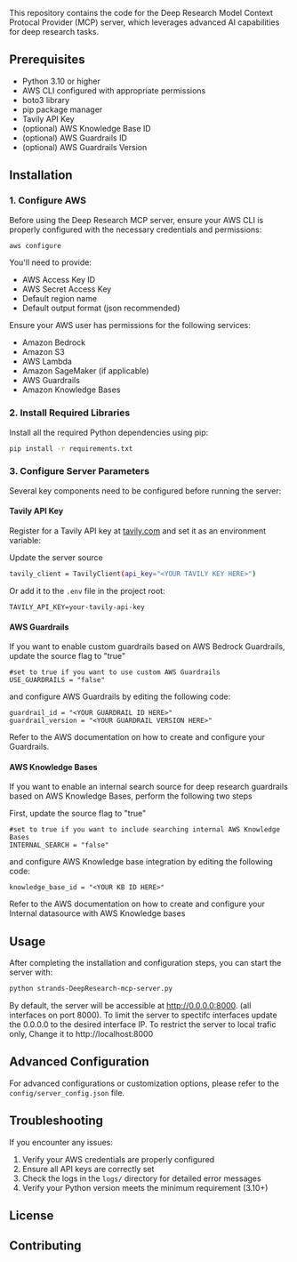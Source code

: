 

This repository contains the code for the Deep Research Model Context Protocal Provider (MCP) server, which leverages advanced AI capabilities for deep research tasks.

## Prerequisites

- Python 3.10 or higher
- AWS CLI configured with appropriate permissions
- boto3 library
- pip package manager
- Tavily API Key
- (optional) AWS Knowledge Base ID
- (optional) AWS Guardrails ID
- (optional) AWS Guardrails Version

## Installation

### 1. Configure AWS

Before using the Deep Research MCP server, ensure your AWS CLI is properly configured with the necessary credentials and permissions:

```bash
aws configure
```

You'll need to provide:
- AWS Access Key ID
- AWS Secret Access Key
- Default region name
- Default output format (json recommended)

Ensure your AWS user has permissions for the following services:
- Amazon Bedrock
- Amazon S3
- AWS Lambda
- Amazon SageMaker (if applicable)
- AWS Guardrails
- Amazon Knowledge Bases

### 2. Install Required Libraries

Install all the required Python dependencies using pip:

```bash
pip install -r requirements.txt
```

### 3. Configure Server Parameters

Several key components need to be configured before running the server:

#### Tavily API Key

Register for a Tavily API key at [tavily.com](https://tavily.com) and set it as an environment variable:

Update the server source

```bash
tavily_client = TavilyClient(api_key="<YOUR TAVILY KEY HERE>")
```

Or add it to the `.env` file in the project root:

```
TAVILY_API_KEY=your-tavily-api-key
```

#### AWS Guardrails

If you want to enable custom guardrails based on AWS Bedrock Guardrails, update the source flag to "true"

```
#set to true if you want to use custom AWS Guardrails
USE_GUARDRAILS = "false"
```

and configure AWS Guardrails by editing the following code:

```
guardrail_id = "<YOUR GUARDRAIL ID HERE>"
guardrail_version = "<YOUR GUARDRAIL VERSION HERE>"
```

Refer to the AWS documentation on how to create and configure your Guardrails.

#### AWS Knowledge Bases

If you want to enable an internal search source for deep research guardrails based on AWS Knowledge Bases, perform the following
two steps

First, update the source flag to "true"

```
#set to true if you want to include searching internal AWS Knowledge Bases
INTERNAL_SEARCH = "false"
```

and configure AWS Knowledge base integration by editing the following code:

```
knowledge_base_id = "<YOUR KB ID HERE>"
```

Refer to the AWS documentation on how to create and configure your Internal datasource with AWS Knowledge bases

## Usage

After completing the installation and configuration steps, you can start the server with:

```bash
python strands-DeepResearch-mcp-server.py
```

By default, the server will be accessible at http://0.0.0.0:8000. (all interfaces on port 8000).
To limit the server to spectifc interfaces update the 0.0.0.0 to the desired interface IP.  To restrict the server to local trafic only,
Change it to http://localhost:8000 

## Advanced Configuration

For advanced configurations or customization options, please refer to the `config/server_config.json` file.

## Troubleshooting

If you encounter any issues:

1. Verify your AWS credentials are properly configured
2. Ensure all API keys are correctly set
3. Check the logs in the `logs/` directory for detailed error messages
4. Verify your Python version meets the minimum requirement (3.10+)

## License



## Contributing


